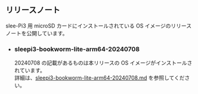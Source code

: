 ## リリースノート
slee-Pi3 用 microSD カードにインストールされている OS イメージのリリースノートを公開しています。

* ### sleepi3-bookworm-lite-arm64-20240708
  20240708 の記載があるものは本リリースの OS イメージがインストールされています。  
  詳細は、[sleepi3-bookworm-lite-arm64-20240708.md](./sleepi3-bookworm-lite-arm64-20240708.md) を参照してください。

